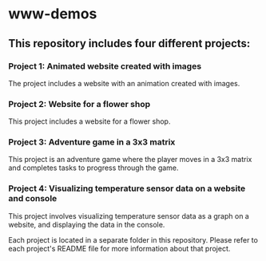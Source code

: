 # www-demos


## This repository includes four different projects:

### Project 1: Animated website created with images
The project includes a website with an animation created with images.

### Project 2: Website for a flower shop
This project includes a website for a flower shop.

### Project 3: Adventure game in a 3x3 matrix
This project is an adventure game where the player moves in a 3x3 matrix and completes tasks to progress through the game.

### Project 4: Visualizing temperature sensor data on a website and console
This project involves visualizing temperature sensor data as a graph on a website, and displaying the data in the console.

Each project is located in a separate folder in this repository. Please refer to each project's README file for more information about that project.
